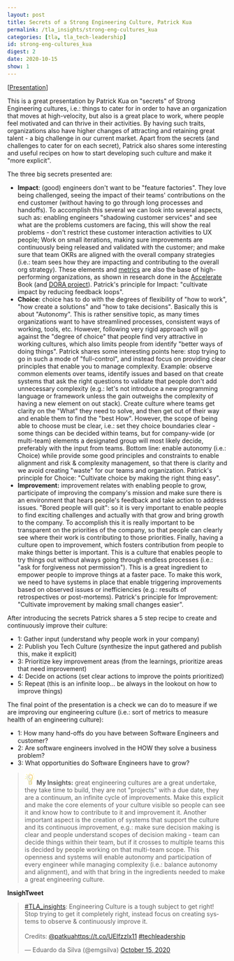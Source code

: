 ```yaml
---
layout: post
title: Secrets of a Strong Engineering Culture, Patrick Kua
permalink: /tla_insights/strong-eng-cultures_kua
categories: [tla, tla_tech-leadership]
id: strong-eng-cultures_kua
digest: 2
date: 2020-10-15
show: 1
---
```


[[Presentation](https://www.infoq.com/presentations/engineering-culture-examples/)]

This is a great presentation by Patrick Kua on "secrets" of Strong Engineering cultures, i.e.: things to cater for in order to have an organization that moves at high-velocity, but also is a great place to work, where people feel motivated and can thrive in their activities. By having such traits, organizations also have higher changes of attracting and retaining great talent - a big challenge in our current market. Apart from the secrets (and challenges to cater for on each secret), Patrick also shares some interesting and useful recipes on how to start developing such culture and make it "more explicit".

The three big secrets presented are:

- **Impact**: (good) engineers don't want to be "feature factories". They love being challenged, seeing the impact of their teams' contributions on the end customer (without having to go through long processes and handoffs). To accomplish this several we can look into several aspects, such as: enabling engineers "shadowing customer services" and see what are the problems customers are facing, this will show the real problems - don't restrict these customer interaction activities to UX people; Work on small iterations, making sure improvements are continuously being released and validated with the customer; and make sure that team OKRs are aligned with the overall company strategies (i.e.: team sees how they are impacting and contributing to the overall org strategy). These elements and [metrics](https://www.thoughtworks.com/radar/techniques/four-key-metrics) are also the base of high-performing organizations, as shown in research done in the [Accelerate](https://itrevolution.com/book/accelerate/) Book (and [DORA project](https://www.devops-research.com/research.html)). Patrick's principle for Impact: "cultivate impact by reducing feedback loops".
- **Choice**: choice has to do with the degrees of flexibility of "how to work", "how create a solutions" and "how to take decisions". Basically this is about "Autonomy". This is rather sensitive topic, as many times organizations want to have streamlined processes, consistent ways of working, tools, etc. However, following very rigid approach will go against the "degree of choice" that people find very attractive in working cultures, which also limits people from identify "better ways of doing things". Patrick shares some interesting points here: stop trying to go in such a mode of "full-control", and instead focus on providing clear principles that enable you to manage complexity. Example: observe common elements over teams, identify issues and based on that create systems that ask the right questions to validate that people don't add unnecessary complexity (e.g.: let's not introduce a new programming language or framework unless the gain outweighs the complexity of having a new element on out stack). Create culture where teams get clarity on the "What" they need to solve, and then get out of their way and enable them to find the "best How". However, the scope of being able to choose must be clear, i.e.: set they choice boundaries clear - some things can be decided within teams, but for company-wide (or multi-team) elements a designated group will most likely decide, preferably with the input from teams. Bottom line: enable autonomy (i.e.: Choice) while provide some good principles and constraints to enable alignment and risk & complexity management, so that there is clarity and we avoid creating "waste" for our teams and organization. Patrick's principle for Choice: "Cultivate choice by making the right thing easy".
- **Improvement:** improvement relates with enabling people to grow, participate of improving the company's mission and make sure there is an environment that hears people's feedback and take action to address issues. "Bored people will quit": so it is very important to enable people to find exciting challenges and actually with that grow and bring growth to the company. To accomplish this it is really important to be transparent on the priorities of the company, so that people can clearly see where their work is contributing to those priorities. Finally, having a culture open to improvement, which fosters contribution from people to make things better is important. This is a culture that enables people to try things out without always going through endless processes (i.e.: "ask for forgiveness not permission"). This is a great ingredient to empower people to improve things at a faster pace. To make this work, we need to have systems in place that enable triggering improvements based on observed issues or inefficiencies (e.g.: results of retrospectives or post-mortems). Patrick's principle for Improvement: "Cultivate improvement by making small changes easier".

After introducing the secrets Patrick shares a 5 step recipe to create and continuously improve their culture:

- 1: Gather input (understand why people work in your company)
- 2: Publish you Tech Culture (synthesize the input gathered and publish this, make it explicit)
- 3: Prioritize key improvement areas (from the learnings, prioritize areas that need improvement)
- 4: Decide on actions (set clear actions to improve the points prioritized)
- 5: Repeat (this is an infinite loop... be always in the lookout on how to improve things)

The final point of the presentation is a check we can do to measure if we are improving our engineering culture (i.e.: sort of metrics to measure health of an engineering culture):

- 1: How many hand-offs do you have between Software Engineers and customer?
- 2: Are software engineers involved in the HOW they solve a business problem?
- 3: What opportunities do Software Engineers have to grow?

> ![light](/assets/light-bulb.png) **My Insights:** great engineering cultures are a great undertake, they take time to build, they are not "projects" with a due date, they are a continuum, an infinite cycle of improvements. Make this explicit and make the core elements of your culture visible so people can see it and know how to contribute to it and improvement it. Another important aspect is the creation of systems that support the culture and its continuous improvement, e.g.: make sure decision making is clear and people understand scopes of decision making - team can decide things within their team, but if it crosses to multiple teams this is decided by people working on that multi-team scope. This openness and systems will enable autonomy and participation of every engineer while managing complexity (i.e.: balance autonomy and alignment), and with that bring in the ingredients needed to make a great engineering culture.

**InsighTweet**

<blockquote class="twitter-tweet"><p lang="en" dir="ltr"><a href="https://twitter.com/hashtag/TLA_insights?src=hash&amp;ref_src=twsrc%5Etfw">#TLA_insights</a>: Engineering Culture is a tough subject to get right! Stop trying to get it completely right, instead focus on creating systems to observe &amp; continuously improve it. <br><br>Credits: <a href="https://twitter.com/patkua?ref_src=twsrc%5Etfw">@patkua</a><a href="https://t.co/UEIfzzlx11">https://t.co/UEIfzzlx11</a> <a href="https://twitter.com/hashtag/techleadership?src=hash&amp;ref_src=twsrc%5Etfw">#techleadership</a></p>&mdash; Eduardo da Silva (@emgsilva) <a href="https://twitter.com/emgsilva/status/1316829833704415232?ref_src=twsrc%5Etfw">October 15, 2020</a></blockquote> <script async src="https://platform.twitter.com/widgets.js" charset="utf-8"></script>
